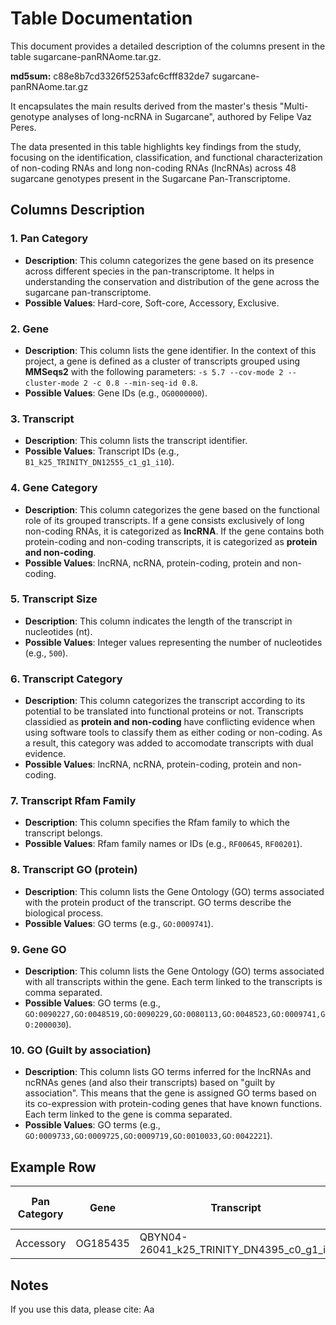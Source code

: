 # Table Documentation

This document provides a detailed description of the columns present in the table sugarcane-panRNAome.tar.gz.

**md5sum:** c88e8b7cd3326f5253afc6cfff832de7  sugarcane-panRNAome.tar.gz

It encapsulates the main results derived from the master's thesis "Multi-genotype analyses of long-ncRNA in Sugarcane", authored by Felipe Vaz Peres. 

The data presented in this table highlights key findings from the study, focusing on the identification, classification, and functional characterization of non-coding RNAs and long non-coding RNAs (lncRNAs) across 48 sugarcane genotypes present in the Sugarcane Pan-Transcriptome.

## Columns Description

### 1. **Pan Category**
   - **Description**: This column categorizes the gene based on its presence across different species in the pan-transcriptome. It helps in understanding the conservation and distribution of the gene across the sugarcane pan-transcriptome. 
   - **Possible Values**: Hard-core, Soft-core, Accessory, Exclusive.

### 2. **Gene**
   - **Description**: This column lists the gene identifier. In the context of this project, a gene is defined as a cluster of transcripts grouped using **MMSeqs2** with the following parameters: `-s 5.7 --cov-mode 2 --cluster-mode 2 -c 0.8 --min-seq-id 0.8`.
   - **Possible Values**: Gene IDs (e.g., `OG0000000`).

### 3. **Transcript**
   - **Description**: This column lists the transcript identifier.
   - **Possible Values**: Transcript IDs (e.g., `B1_k25_TRINITY_DN12555_c1_g1_i10`).

### 4. **Gene Category**
   - **Description**: This column categorizes the gene based on the functional role of its grouped transcripts. If a gene consists exclusively of long non-coding RNAs, it is categorized as **lncRNA**. If the gene contains both protein-coding and non-coding transcripts, it is categorized as **protein and non-coding**. 
   - **Possible Values**: lncRNA, ncRNA, protein-coding, protein and non-coding.

### 5. **Transcript Size**
   - **Description**: This column indicates the length of the transcript in nucleotides (nt).
   - **Possible Values**: Integer values representing the number of nucleotides (e.g., `500`).

### 6. **Transcript Category**
   - **Description**: This column categorizes the transcript according to its potential to be translated into functional proteins or not. Transcripts classidied as **protein and non-coding** have conflicting evidence when using software tools to classify them as either coding or non-coding. As a result, this category was added to accomodate transcripts with dual evidence. 
   - **Possible Values**: lncRNA, ncRNA, protein-coding, protein and non-coding.

### 7. **Transcript Rfam Family**
   - **Description**: This column specifies the Rfam family to which the transcript belongs. 
   - **Possible Values**: Rfam family names or IDs (e.g., `RF00645`, `RF00201`).

### 8. **Transcript GO (protein)**
   - **Description**: This column lists the Gene Ontology (GO) terms associated with the protein product of the transcript. GO terms describe the biological process.
   - **Possible Values**: GO terms (e.g., `GO:0009741`).

### 9. **Gene GO**
   - **Description**: This column lists the Gene Ontology (GO) terms associated with all transcripts within the gene. Each term linked to the transcripts is comma separated. 
   - **Possible Values**: GO terms (e.g., `GO:0090227,GO:0048519,GO:0090229,GO:0080113,GO:0048523,GO:0009741,GO:2000030`).

### 10. **GO (Guilt by association)**
   - **Description**: This column lists GO terms inferred for the lncRNAs and ncRNAs genes (and also their transcripts) based on "guilt by association". This means that the gene is assigned GO terms based on its co-expression with protein-coding genes that have known functions. Each term linked to the gene is comma separated.
   - **Possible Values**: GO terms (e.g., `GO:0009733,GO:0009725,GO:0009719,GO:0010033,GO:0042221`).

## Example Row

| Pan Category | Gene     | Transcript       | Gene Category | Transcript Size | Transcript Category | Transcript Rfam Family | Transcript GO (protein) | Gene GO                | GO (Guilt by association) |
|--------------|----------|------------------|---------------|-----------------|---------------------|-------------------------|-------------------------|-------------------------|---------------------------|
| Accessory         | OG185435  | QBYN04-26041_k25_TRINITY_DN4395_c0_g1_i1  | lncRNA | 610.0            | lncRNA                | RF00206                |    |   | GO:0006952,GO:0050896,GO:0006950,GO:0016145,GO:0019759,GO:0019762,GO:0006388,GO:0050898,GO:0080028,GO:0000394,GO:0010043,GO:0009820,GO:0016560,GO:0044273,GO:0006605,GO:0016143,GO:0019757,GO:0019760,GO:1901658,GO:0006625,GO:0016558,GO:0072662,GO:0072663,GO:0008150,GO:0072594,GO:0015919,GO:0043574,GO:0033365,GO:0045039,GO:0007007,GO:0051204,GO:0090151,GO:0007006,GO:0044743,GO:0007031,GO:0010038,GO:0051205,GO:1901136,GO:0043207,GO:0051707,GO:0006626,GO:0065002,GO:0044419,GO:0009607,GO:0070585,GO:0072655,GO:0071806    |

## Notes

If you use this data, please cite: Aa
